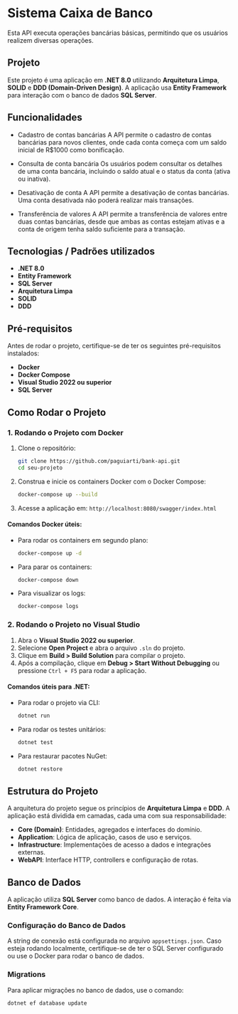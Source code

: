# Sistema Caixa de Banco

Esta API executa operações bancárias básicas, permitindo que os usuários realizem diversas operações.

## Projeto

Este projeto é uma aplicação em **.NET 8.0** utilizando **Arquitetura Limpa**, **SOLID** e **DDD (Domain-Driven Design)**. A aplicação usa **Entity Framework** para interação com o banco de dados **SQL Server**.

## Funcionalidades


- Cadastro de contas bancárias
A API permite o cadastro de contas bancárias para novos clientes, onde cada conta começa com um saldo inicial de R$1000 como bonificação.

- Consulta de conta bancária
Os usuários podem consultar os detalhes de uma conta bancária, incluindo o saldo atual e o status da conta (ativa ou inativa).

- Desativação de conta
A API permite a desativação de contas bancárias. Uma conta desativada não poderá realizar mais transações.

- Transferência de valores
A API permite a transferência de valores entre duas contas bancárias, desde que ambas as contas estejam ativas e a conta de origem tenha saldo suficiente para a transação.

## Tecnologias / Padrões utilizados

- **.NET 8.0**
- **Entity Framework**
- **SQL Server**
- **Arquitetura Limpa**
- **SOLID**
- **DDD**

## Pré-requisitos

Antes de rodar o projeto, certifique-se de ter os seguintes pré-requisitos instalados:

- **Docker**
- **Docker Compose**
- **Visual Studio 2022 ou superior**
- **SQL Server**

## Como Rodar o Projeto

### 1. Rodando o Projeto com Docker

1. Clone o repositório:

    ```bash
    git clone https://github.com/paguiarti/bank-api.git
    cd seu-projeto
    ```

2. Construa e inicie os containers Docker com o Docker Compose:

    ```bash
    docker-compose up --build
    ```

3. Acesse a aplicação em: `http://localhost:8080/swagger/index.html`

#### Comandos Docker úteis:

- Para rodar os containers em segundo plano:

    ```bash
    docker-compose up -d
    ```

- Para parar os containers:

    ```bash
    docker-compose down
    ```

- Para visualizar os logs:

    ```bash
    docker-compose logs
    ```

### 2. Rodando o Projeto no Visual Studio

1. Abra o **Visual Studio 2022 ou superior**.
2. Selecione **Open Project** e abra o arquivo `.sln` do projeto.
3. Clique em **Build > Build Solution** para compilar o projeto.
4. Após a compilação, clique em **Debug > Start Without Debugging** ou pressione `Ctrl + F5` para rodar a aplicação.

#### Comandos úteis para .NET:

- Para rodar o projeto via CLI:

    ```bash
    dotnet run
    ```

- Para rodar os testes unitários:

    ```bash
    dotnet test
    ```

- Para restaurar pacotes NuGet:

    ```bash
    dotnet restore
    ```

## Estrutura do Projeto

A arquitetura do projeto segue os princípios de **Arquitetura Limpa** e **DDD**. A aplicação está dividida em camadas, cada uma com sua responsabilidade:

- **Core (Domain)**: Entidades, agregados e interfaces do domínio.
- **Application**: Lógica de aplicação, casos de uso e serviços.
- **Infrastructure**: Implementações de acesso a dados e integrações externas.
- **WebAPI**: Interface HTTP, controllers e configuração de rotas.

## Banco de Dados

A aplicação utiliza **SQL Server** como banco de dados. A interação é feita via **Entity Framework Core**.

### Configuração do Banco de Dados

A string de conexão está configurada no arquivo `appsettings.json`. Caso esteja rodando localmente, certifique-se de ter o SQL Server configurado ou use o Docker para rodar o banco de dados.

### Migrations

Para aplicar migrações no banco de dados, use o comando:

```bash
dotnet ef database update
